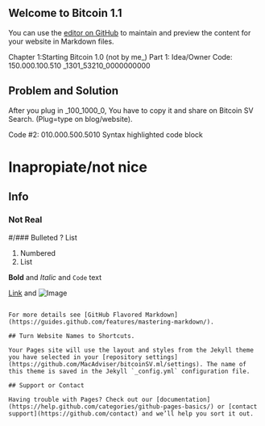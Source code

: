 ## Welcome to Bitcoin 1.1

You can use the [editor on GitHub](https://github.com/MacAdviser/bitcoinSV.ml/edit/master/README.md) to maintain and preview the content for your website in Markdown files.

Chapter 1:Starting Bitcoin 1.0 (not by me_)
Part 1: Idea/Owner
Code: 150.000.100.510
_1301_53210_0000000000

## Problem and Solution

After you plug in _100_1000_0, You have to copy it and share on Bitcoin SV Search. (Plug=type on blog/website).

Code #2: 010.000.500.5010
Syntax highlighted code block

# Inapropiate/not nice
## Info
### Not Real
#/### Bulleted
? List

1. Numbered
2. List

**Bold** and _Italic_ and `Code` text

[Link](url) and ![Image](src)
```

For more details see [GitHub Flavored Markdown](https://guides.github.com/features/mastering-markdown/).

## Turn Website Names to Shortcuts.

Your Pages site will use the layout and styles from the Jekyll theme you have selected in your [repository settings](https://github.com/MacAdviser/bitcoinSV.ml/settings). The name of this theme is saved in the Jekyll `_config.yml` configuration file.

## Support or Contact

Having trouble with Pages? Check out our [documentation](https://help.github.com/categories/github-pages-basics/) or [contact support](https://github.com/contact) and we’ll help you sort it out.
